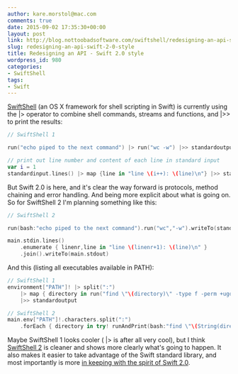 ```yaml
---
author: kare.morstol@mac.com
comments: true
date: 2015-09-02 17:35:30+00:00
layout: post
link: http://blog.nottoobadsoftware.com/swiftshell/redesigning-an-api-swift-2-0-style/
slug: redesigning-an-api-swift-2-0-style
title: Redesigning an API - Swift 2.0 style
wordpress_id: 980
categories:
- SwiftShell
tags:
- Swift
---
```


[SwiftShell](https://github.com/kareman/SwiftShell/tree/master) (an OS X framework for shell scripting in Swift) is currently using the |> operator to combine shell commands, streams and functions, and |>> to print the results:
    
```swift
// SwiftShell 1

run("echo piped to the next command") |> run("wc -w") |>> standardoutput

// print out line number and content of each line in standard input
var i = 1
standardinput.lines() |> map {line in "line \(i++): \(line)\n"} |>> standardoutput
```

But Swift 2.0 is here, and it's clear the way forward is protocols, method chaining and error handling. And being more explicit about what is going on. So for SwiftShell 2 I'm planning something like this:

<!-- more -->

    
```swift
// SwiftShell 2

run(bash:"echo piped to the next command").run("wc","-w").writeTo(standardoutput)

main.stdin.lines()
    .enumerate { linenr,line in "line \(linenr+1): \(line)\n" }
    .join().writeTo(main.stdout)
```

And this (listing all executables available in PATH):


```swift
// SwiftShell 1
environment["PATH"]! |> split(":")
    |> map { directory in run("find \"\(directory)\" -type f -perm +ugo+x -print") }
    |>> standardoutput

// SwiftShell 2
main.env["PATH"]!.characters.split(":")
    .forEach { directory in try! runAndPrint(bash:"find \"\(String(directory))\" -type f -perm +ugo+x -print") }
```

Maybe SwiftShell 1 looks cooler ( |> is after all very cool), but I think [SwiftShell 2](https://github.com/kareman/SwiftShell/tree/SwiftShell2) is cleaner and shows more clearly what's going to happen. It also makes it easier to take advantage of the Swift standard library, and most importantly is more [in keeping with the spirit of Swift 2.0](http://airspeedvelocity.net/2015/06/23/protocol-extensions-and-the-death-of-the-pipe-forward-operator/).
